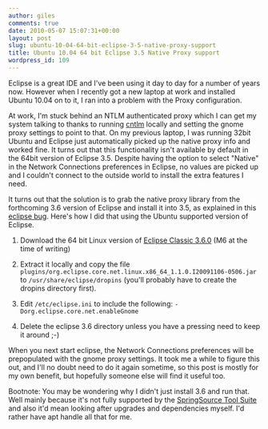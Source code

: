 ```yaml
---
author: giles
comments: true
date: 2010-05-07 15:07:31+00:00
layout: post
slug: ubuntu-10-04-64-bit-eclipse-3-5-native-proxy-support
title: Ubuntu 10.04 64 bit Eclipse 3.5 Native Proxy support
wordpress_id: 109
---
```


Eclipse is a great IDE and I've been using it day to day for a number of years now. However when I recently got a new laptop at work and installed Ubuntu 10.04 on to it, I ran into a problem with the Proxy configuration.

At work, I'm stuck behind an NTLM authenticated proxy which I can get my system talking to thanks to running [cntlm](http://cntlm.sourceforge.net/) locally and setting the gnome proxy settings to point to that. On my previous laptop, I was running 32bit Ubuntu and Eclipse just automatically picked up the native proxy info and worked fine. It turns out that this functionality isn't available by default in the 64bit version of Eclipse 3.5. Despite having the option to select "Native" in the Network Connections preferences in Eclipse, no values are picked up and I couldn't connect to the outside world to install the extra features I need.

It turns out that the solution is to grab the native proxy library from the forthcoming 3.6 version of Eclipse and install it into 3.5, as explained in this [eclipse bug](https://bugs.eclipse.org/bugs/show_bug.cgi?id=273072). Here's how I did that using the Ubuntu supported version of Eclipse.



	
  1. Download the 64 bit Linux version of [Eclipse Classic 3.6.0](http://www.eclipse.org/downloads/packages/release/helios/m6) (M6 at the time of writing)

	
  2. Extract it locally and copy the file `plugins/org.eclipse.core.net.linux.x86_64_1.1.0.I20091106-0506.jar` to `/usr/share/eclipse/dropins` (you'll probably have to create the dropins directory first).

	
  3. Edit `/etc/eclipse.ini` to include the following: `-Dorg.eclipse.core.net.enableGnome`

	
  4. Delete the eclipse 3.6 directory unless you have a pressing need to keep it around ;-)


When you next start eclipse, the Network Connections preferences will be prepopulated with the gnome proxy settings. It took me a while to figure this out, and I'll no doubt need to do it again sometime, so this post is mostly for my own benefit, but hopefully someone else will find it useful too.

Bootnote: You may be wondering why I didn't just install 3.6 and run that. Well mainly because it's not fully supported by the [SpringSource Tool Suite](http://www.springsource.com/products/sts) and also it'd mean looking after upgrades and dependencies myself. I'd rather have apt handle all that for me.
